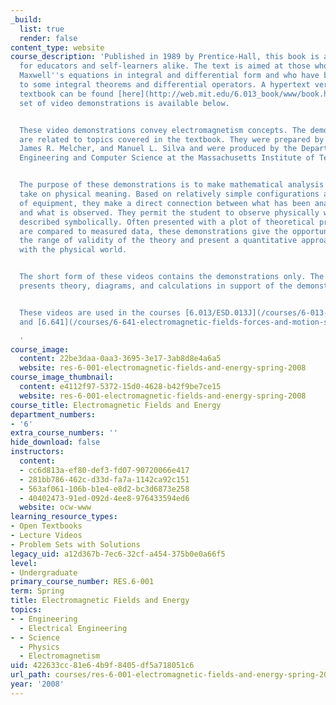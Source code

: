 ```yaml
---
_build:
  list: true
  render: false
content_type: website
course_description: 'Published in 1989 by Prentice-Hall, this book is a useful resource
  for educators and self-learners alike. The text is aimed at those who have seen
  Maxwell''s equations in integral and differential form and who have been exposed
  to some integral theorems and differential operators. A hypertext version of this
  textbook can be found [here](http://web.mit.edu/6.013_book/www/book.html). An accompanying
  set of video demonstrations is available below.


  These video demonstrations convey electromagnetism concepts. The demonstrations
  are related to topics covered in the textbook. They were prepared by Markus Zahn,
  James R. Melcher, and Manuel L. Silva and were produced by the Department of Electrical
  Engineering and Computer Science at the Massachusetts Institute of Technology.


  The purpose of these demonstrations is to make mathematical analysis of electromagnetism
  take on physical meaning. Based on relatively simple configurations and arrangements
  of equipment, they make a direct connection between what has been analytically derived
  and what is observed. They permit the student to observe physically what has been
  described symbolically. Often presented with a plot of theoretical predictions that
  are compared to measured data, these demonstrations give the opportunity to test
  the range of validity of the theory and present a quantitative approach to dealing
  with the physical world.


  The short form of these videos contains the demonstrations only. The long form also
  presents theory, diagrams, and calculations in support of the demonstrations.


  These videos are used in the courses [6.013/ESD.013J](/courses/6-013-electromagnetics-and-applications-spring-2009/)
  and [6.641](/courses/6-641-electromagnetic-fields-forces-and-motion-spring-2009/).

  '
course_image:
  content: 22be3daa-0aa3-3695-3e17-3ab8d8e4a6a5
  website: res-6-001-electromagnetic-fields-and-energy-spring-2008
course_image_thumbnail:
  content: e4112f97-5372-15d0-4628-b42f9be7ce15
  website: res-6-001-electromagnetic-fields-and-energy-spring-2008
course_title: Electromagnetic Fields and Energy
department_numbers:
- '6'
extra_course_numbers: ''
hide_download: false
instructors:
  content:
  - cc6d813a-ef80-def3-fd07-90720066e417
  - 281bb786-462c-d33d-fa7a-1142ca92c151
  - 563af061-106b-b1e4-e8d2-bc3d6873e258
  - 40402473-91ed-092d-4ee8-976433594ed6
  website: ocw-www
learning_resource_types:
- Open Textbooks
- Lecture Videos
- Problem Sets with Solutions
legacy_uid: a12d367b-7ec6-32cf-a454-375b0e0a66f5
level:
- Undergraduate
primary_course_number: RES.6-001
term: Spring
title: Electromagnetic Fields and Energy
topics:
- - Engineering
  - Electrical Engineering
- - Science
  - Physics
  - Electromagnetism
uid: 422633cc-81e6-4b9f-8405-df5a718051c6
url_path: courses/res-6-001-electromagnetic-fields-and-energy-spring-2008
year: '2008'
---
```

